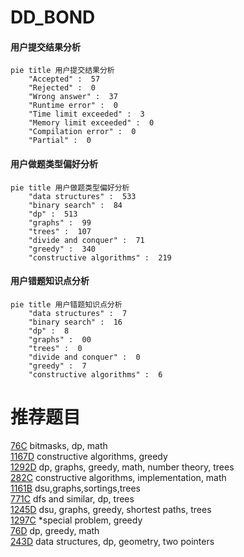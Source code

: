 # DD_BOND

<!-- tabs:start -->



#### **用户提交结果分析**

```mermaid
pie title 用户提交结果分析
    "Accepted" :  57
    "Rejected" :  0
    "Wrong answer" :  37
    "Runtime error" :  0
    "Time limit exceeded" :  3
    "Memory limit exceeded" :  0
    "Compilation error" :  0
    "Partial" :  0
```

#### **用户做题类型偏好分析**

```mermaid
pie title 用户做题类型偏好分析
    "data structures" :  533
    "binary search" :  84
    "dp" :  513
    "graphs" :  99
    "trees" :  107
    "divide and conquer" :  71
    "greedy" :  340
    "constructive algorithms" :  219
```
#### **用户错题知识点分析**

```mermaid
pie title 用户错题知识点分析
    "data structures" :  7
    "binary search" :  16
    "dp" :  8
    "graphs" :  00
    "trees" :  0
    "divide and conquer" :  0
    "greedy" :  7
    "constructive algorithms" :  6
```



<!-- tabs:end -->
# 推荐题目
[76C](https://codeforces.com/contest/76/problem/C)		bitmasks,
                        dp,
                        math		  
[1167D](https://codeforces.com/contest/1167/problem/D)		constructive algorithms,
                        greedy		  
[1292D](https://codeforces.com/contest/1292/problem/D)		dp,
                        graphs,
                        greedy,
                        math,
                        number theory,
                        trees		  
[282C](https://codeforces.com/contest/282/problem/C)		constructive algorithms,
                        implementation,
                        math		  
[1161B](https://codeforces.com/contest/1161/problem/B)		dsu,graphs,sortings,trees		  
[771C](https://codeforces.com/contest/771/problem/C)		dfs and similar,
                        dp,
                        trees		  
[1245D](https://codeforces.com/contest/1245/problem/D)		dsu,
                        graphs,
                        greedy,
                        shortest paths,
                        trees		  
[1297C](https://codeforces.com/contest/1297/problem/C)		*special problem,
                        greedy		  
[76D](https://codeforces.com/contest/76/problem/D)		dp,
                        greedy,
                        math		  
[243D](https://codeforces.com/contest/243/problem/D)		data structures,
                        dp,
                        geometry,
                        two pointers		  
